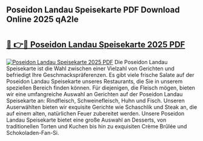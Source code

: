 ## Poseidon Landau Speisekarte PDF Download Online 2025 qA2Ie

# <h2><a href="http://gc710s.nevu.top/?p=Poseidon+Landau+Speisekarte">🔗 👉🔴 Poseidon Landau Speisekarte 2025 PDF</a></h2>

[![Poseidon Landau Speisekarte 2025 PDF](https://i.imgur.com/dBaPXMq.png)](http://gc710s.nevu.top/?p=Poseidon+Landau+Speisekarte)
Die Poseidon Landau Speisekarte ist die Wahl zwischen einer Vielzahl von Gerichten und befriedigt Ihre Geschmackspräferenzen. Es gibt viele frische Salate auf der Poseidon Landau Speisekarte unseres Restaurants, die Sie in unserem speziellen Bereich finden können. Für diejenigen, die Fleisch mögen, bieten wir eine umfangreiche Auswahl an Gerichten auf der Poseidon Landau Speisekarte an: Rindfleisch, Schweinefleisch, Huhn und Fisch. Unseren Auserwählten bieten wir exquisite Gerichte wie Schaschlik und Steak an, die auf einem alten, natürlichen Feuer zubereitet werden. Unsere Poseidon Landau Speisekarte bietet eine große Auswahl an Desserts, von traditionellen Torten und Kuchen bis hin zu exquisiten Crème Brûlée und Schokoladen-Fan-Si.
